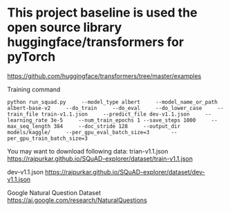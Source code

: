 # This project baseline is used the open source library huggingface/transformers for pyTorch
https://github.com/huggingface/transformers/tree/master/examples

Training command 
```
python run_squad.py     --model_type albert     --model_name_or_path albert-base-v2     --do_train     --do_eval     --do_lower_case     --train_file train-v1.1.json     --predict_file dev-v1.1.json     --learning_rate 3e-5     --num_train_epochs 1 --save_steps 1000     --max_seq_length 384     --doc_stride 128     --output_dir models/kaggle/     --per_gpu_eval_batch_size=3       --per_gpu_train_batch_size=3 
```
You may want to download following data:
trian-v1.1.json
https://rajpurkar.github.io/SQuAD-explorer/dataset/train-v1.1.json

dev-v1.1.json
https://rajpurkar.github.io/SQuAD-explorer/dataset/dev-v1.1.json

Google Natural Question Dataset
https://ai.google.com/research/NaturalQuestions
